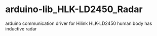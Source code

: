 # arduino-lib_HLK-LD2450_Radar
arduino communication driver for Hilink HLK-LD2450 human body has inductive radar
